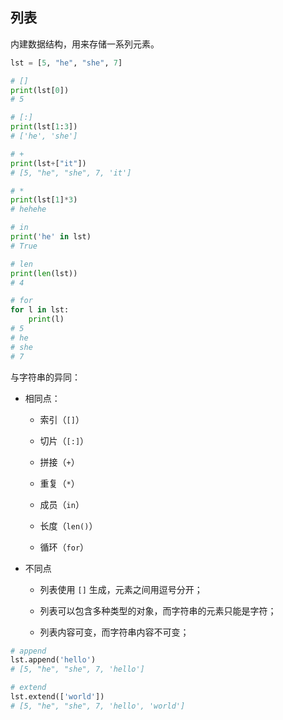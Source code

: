 ## 列表

内建数据结构，用来存储一系列元素。

```python
lst = [5, "he", "she", 7]

# []
print(lst[0])
# 5

# [:]
print(lst[1:3])
# ['he', 'she']

# +
print(lst+["it"])
# [5, "he", "she", 7, 'it']

# *
print(lst[1]*3)
# hehehe

# in
print('he' in lst)
# True

# len
print(len(lst))
# 4

# for
for l in lst:
    print(l)
# 5
# he
# she
# 7
```

与字符串的异同：

- 相同点：
  >
  - 索引（`[]`）
  >
  - 切片（`[:]`）
  >
  - 拼接（`+`）
  >
  - 重复（`*`）
  >
  - 成员（`in`）
  >
  - 长度（`len()`）
  >
  - 循环（`for`）
  >
- 不同点
  >
  - 列表使用 `[]` 生成，元素之间用逗号分开；
  >
  - 列表可以包含多种类型的对象，而字符串的元素只能是字符；
  >
  - 列表内容可变，而字符串内容不可变；


```python
# append
lst.append('hello')
# [5, "he", "she", 7, 'hello']

# extend
lst.extend(['world'])
# [5, "he", "she", 7, 'hello', 'world']
```
